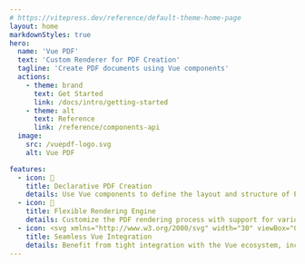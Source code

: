 ```yaml
---
# https://vitepress.dev/reference/default-theme-home-page
layout: home
markdownStyles: true
hero:
  name: 'Vue PDF'
  text: 'Custom Renderer for PDF Creation'
  tagline: 'Create PDF documents using Vue components'
  actions:
    - theme: brand
      text: Get Started
      link: /docs/intro/getting-started
    - theme: alt
      text: Reference
      link: /reference/components-api
  image:
    src: /vuepdf-logo.svg
    alt: Vue PDF

features:
  - icon: 📄
    title: Declarative PDF Creation
    details: Use Vue components to define the layout and structure of PDF documents in a declarative way.
  - icon: 🎨
    title: Flexible Rendering Engine
    details: Customize the PDF rendering process with support for various page sizes, orientations, and DPI settings, enabling detailed control over your document's appearance.
  - icon: <svg xmlns="http://www.w3.org/2000/svg" width="30" viewBox="0 0 256 220.8"><path fill="#41B883" d="M204.8 0H256L128 220.8 0 0h97.92L128 51.2 157.44 0h47.36Z"></path><path fill="#41B883" d="m0 0 128 220.8L256 0h-51.2L128 132.48 50.56 0H0Z"></path><path fill="#35495E" d="M50.56 0 128 133.12 204.8 0h-47.36L128 51.2 97.92 0H50.56Z"></path></svg>
    title: Seamless Vue Integration
    details: Benefit from tight integration with the Vue ecosystem, including hot reloading and comprehensive test support, to streamline development and debugging.
---
```

